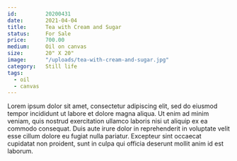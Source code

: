 ```yaml
---
id:         20200431
date:       2021-04-04
title:      Tea with Cream and Sugar
status:     For Sale
price:      700.00
medium:     Oil on canvas
size:       20" X 20"
image:      "/uploads/tea-with-cream-and-sugar.jpg"
category:   Still life
tags: 
  - oil
  - canvas
---
```


Lorem ipsum dolor sit amet, consectetur adipiscing elit, sed do eiusmod tempor incididunt ut labore et dolore magna aliqua. Ut enim ad minim veniam, quis nostrud exercitation ullamco laboris nisi ut aliquip ex ea commodo consequat. Duis aute irure dolor in reprehenderit in voluptate velit esse cillum dolore eu fugiat nulla pariatur. Excepteur sint occaecat cupidatat non proident, sunt in culpa qui officia deserunt mollit anim id est laborum.
